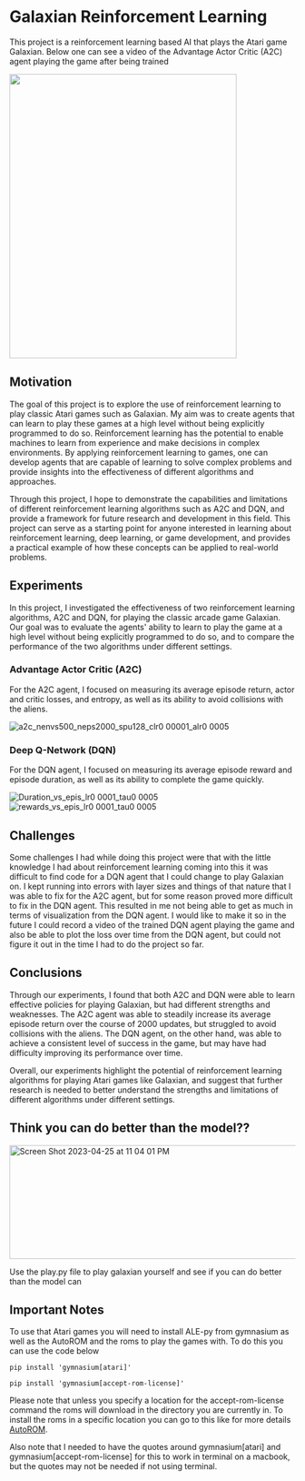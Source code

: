 # Galaxian Reinforcement Learning
This project is a reinforcement learning based AI that plays the Atari game Galaxian. Below one can see a video of the Advantage Actor Critic (A2C) agent playing the game after being trained



<img height="500" img width='400' src=https://user-images.githubusercontent.com/94200328/234165993-67c387cf-3f88-4c74-a133-210a1cc7008b.gif>

## Motivation
The goal of this project is to explore the use of reinforcement learning to play classic Atari games such as Galaxian. My aim was to create agents that can learn to play these games at a high level without being explicitly programmed to do so. Reinforcement learning has the potential to enable machines to learn from experience and make decisions in complex environments. By applying reinforcement learning to games, one can develop agents that are capable of learning to solve complex problems and provide insights into the effectiveness of different algorithms and approaches.

Through this project, I hope to demonstrate the capabilities and limitations of different reinforcement learning algorithms such as A2C and DQN, and provide a framework for future research and development in this field. This project can serve as a starting point for anyone interested in learning about reinforcement learning, deep learning, or game development, and provides a practical example of how these concepts can be applied to real-world problems.

## Experiments
In this project, I investigated the effectiveness of two reinforcement learning algorithms, A2C and DQN, for playing the classic arcade game Galaxian. Our goal was to evaluate the agents' ability to learn to play the game at a high level without being explicitly programmed to do so, and to compare the performance of the two algorithms under different settings.

### Advantage Actor Critic (A2C)
For the A2C agent, I focused on measuring its average episode return, actor and critic losses, and entropy, as well as its ability to avoid collisions with the aliens.

![a2c_nenvs500_neps2000_spu128_clr0 00001_alr0 0005](https://user-images.githubusercontent.com/94200328/234167564-7585fc73-c6e6-41eb-a22a-2bdd307d7efa.png)

### Deep Q-Network (DQN)
For the DQN agent, I focused on measuring its average episode reward and episode duration, as well as its ability to complete the game quickly.

![Duration_vs_epis_lr0 0001_tau0 0005](https://user-images.githubusercontent.com/94200328/234167622-563ff5e6-f038-4055-a53a-cf74f9982fa3.png)
![rewards_vs_epis_lr0 0001_tau0 0005](https://user-images.githubusercontent.com/94200328/234167650-4e7e4399-b7ae-439e-942b-f72117b3f9d4.png)

## Challenges
Some challenges I had while doing this project were that with the little knowledge I had about reinforcement learning coming into this it was difficult to find code for a DQN agent that I could change to play Galaxian on. I kept running into errors with layer sizes and things of that nature that I was able to fix for the A2C agent, but for some reason proved more difficult to fix in the DQN agent. This resulted in me not being able to get as much in terms of visualization from the DQN agent. I would like to make it so in the future I could record a video of the trained DQN agent playing the game and also be able to plot the loss over time from the DQN agent, but could not figure it out in the time I had to do the project so far.

## Conclusions
Through our experiments, I found that both A2C and DQN were able to learn effective policies for playing Galaxian, but had different strengths and weaknesses. The A2C agent was able to steadily increase its average episode return over the course of 2000 updates, but struggled to avoid collisions with the aliens. The DQN agent, on the other hand, was able to achieve a consistent level of success in the game, but may have had difficulty improving its performance over time.

Overall, our experiments highlight the potential of reinforcement learning algorithms for playing Atari games like Galaxian, and suggest that further research is needed to better understand the strengths and limitations of different algorithms under different settings.

## Think you can do better than the model??
<img width="600" img height='200' alt="Screen Shot 2023-04-25 at 11 04 01 PM" src="https://user-images.githubusercontent.com/94200328/234457277-bc52754c-d491-4ec7-a49f-587b41a29ef6.png">

Use the play.py file to play galaxian yourself and see if you can do better than the model can

## Important Notes
To use that Atari games you will need to install ALE-py from gymnasium as well as the AutoROM and the roms to play the games with. To do this you can use the code below
```
pip install 'gymnasium[atari]'
```
```
pip install 'gymnasium[accept-rom-license]'
```
Please note that unless you specify a location for the accept-rom-license command the roms will download in the directory you are currently in. To install the roms in a specific location you can go to this like for more details [AutoROM](https://github.com/Farama-Foundation/AutoROM).

Also note that I needed to have the quotes around gymnasium[atari] and gymnasium[accept-rom-license] for this to work in terminal on a macbook, but the quotes may not be needed if not using terminal.
